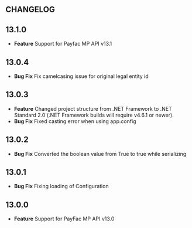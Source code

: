 CHANGELOG
---------

## 13.1.0
* **Feature** Support for Payfac MP API v13.1

## 13.0.4
* **Bug Fix** Fix camelcasing issue for original legal entity id

## 13.0.3
* **Feature** Changed project structure from .NET Framework to .NET Standard 2.0 (.NET Framework builds will require v4.6.1 or newer).
* **Bug Fix** Fixed casting error when using app.config

## 13.0.2
* **Bug Fix** Converted the boolean value from True to true while serializing

## 13.0.1
* **Bug Fix** Fixing loading of Configuration

## 13.0.0
* **Feature** Support for PayFac MP API v13.0
